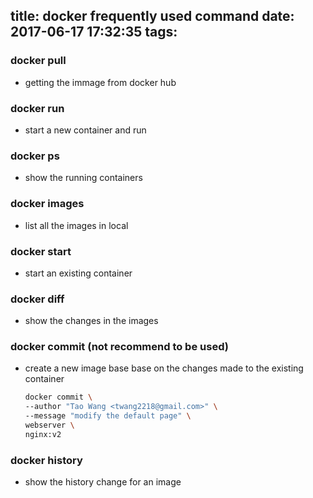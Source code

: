 title: docker frequently used command
date: 2017-06-17 17:32:35
tags:
---

### docker pull

* getting the immage from docker hub

### docker run

* start a new container and run


### docker ps

* show the running containers

### docker images

* list all the images in local

### docker start

* start an existing container

### docker diff

* show the changes in the images

### docker commit (not recommend to be used)

* create a new image base base on the changes made to the existing container

	```bash
	docker commit \
    --author "Tao Wang <twang2218@gmail.com>" \
    --message "modify the default page" \
    webserver \
    nginx:v2
    ```

### docker history

* show the history change for an image

